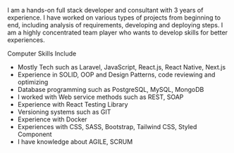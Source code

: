 I am a hands-on full stack developer and consultant with 3 years of experience. I have worked on various types of projects from beginning to end, including analysis of requirements, developing and deploying steps. I am a highly concentrated team player who wants to develop skills for better experiences.

Computer Skills Include
<ul>
<li>Mostly Tech such as Laravel, JavaScript, React.js, React Native, Next.js </li>
<li>Experience in SOLID, OOP and Design Patterns, code reviewing and optimizing</li>
<li>Database programming such as PostgreSQL, MySQL, MongoDB </li>
<li>I worked with Web service methods such as REST, SOAP</li>
<li>Experience with React Testing Library</li>
<li>Versioning systems such as GIT</li>
<li>Experience with Docker </li>
<li>Experiences with CSS, SASS, Bootstrap, Tailwind CSS, Styled Component</li>
<li>I have knowledge about AGILE, SCRUM</li>  
</ul>
